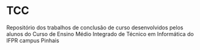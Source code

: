 # TCC
Repositório dos trabalhos de conclusão de curso desenvolvidos pelos alunos do Curso de Ensino Médio Integrado de Técnico em Informática do IFPR campus Pinhais
